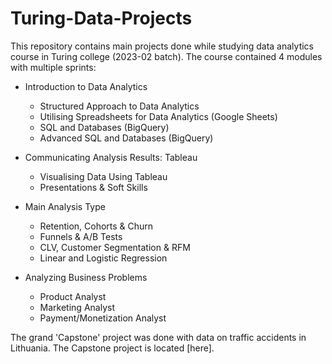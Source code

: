 # Turing-Data-Projects
This repository contains main projects done while studying data analytics course in Turing college (2023-02 batch). The course contained 4 modules with multiple sprints:  

* Introduction to Data Analytics
  - Structured Approach to Data Analytics 
  - Utilising Spreadsheets for Data Analytics (Google Sheets)
  - SQL and Databases (BigQuery)
  - Advanced SQL and Databases (BigQuery)
    
* Communicating Analysis Results: Tableau
  - Visualising Data Using Tableau
  - Presentations & Soft Skills
    
* Main Analysis Type
  - Retention, Cohorts & Churn
  - Funnels & A/B Tests
  - CLV, Customer Segmentation & RFM
  - Linear and Logistic Regression
    
* Analyzing Business Problems
  - Product Analyst
  - Marketing Analyst
  - Payment/Monetization Analyst

 The grand 'Capstone' project  was done with data on traffic accidents in Lithuania. The Capstone project is located [here].
